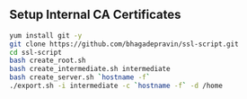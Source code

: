 ## Setup Internal CA Certificates
```bash
yum install git -y
git clone https://github.com/bhagadepravin/ssl-script.git
cd ssl-script
bash create_root.sh
bash create_intermediate.sh intermediate
bash create_server.sh `hostname -f`
./export.sh -i intermediate -c `hostname -f` -d /home
```
